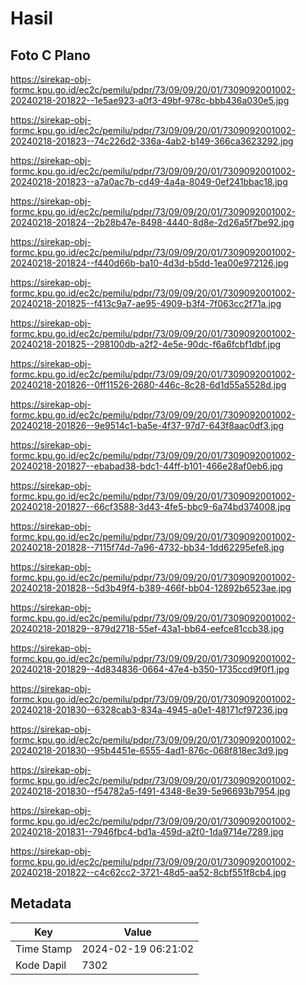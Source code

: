 # Hasil

## Foto C Plano

https://sirekap-obj-formc.kpu.go.id/ec2c/pemilu/pdpr/73/09/09/20/01/7309092001002-20240218-201822--1e5ae923-a0f3-49bf-978c-bbb436a030e5.jpg

https://sirekap-obj-formc.kpu.go.id/ec2c/pemilu/pdpr/73/09/09/20/01/7309092001002-20240218-201823--74c226d2-336a-4ab2-b149-366ca3623292.jpg

https://sirekap-obj-formc.kpu.go.id/ec2c/pemilu/pdpr/73/09/09/20/01/7309092001002-20240218-201823--a7a0ac7b-cd49-4a4a-8049-0ef241bbac18.jpg

https://sirekap-obj-formc.kpu.go.id/ec2c/pemilu/pdpr/73/09/09/20/01/7309092001002-20240218-201824--2b28b47e-8498-4440-8d8e-2d26a5f7be92.jpg

https://sirekap-obj-formc.kpu.go.id/ec2c/pemilu/pdpr/73/09/09/20/01/7309092001002-20240218-201824--f440d66b-ba10-4d3d-b5dd-1ea00e972126.jpg

https://sirekap-obj-formc.kpu.go.id/ec2c/pemilu/pdpr/73/09/09/20/01/7309092001002-20240218-201825--f413c9a7-ae95-4909-b3f4-7f063cc2f71a.jpg

https://sirekap-obj-formc.kpu.go.id/ec2c/pemilu/pdpr/73/09/09/20/01/7309092001002-20240218-201825--298100db-a2f2-4e5e-90dc-f6a6fcbf1dbf.jpg

https://sirekap-obj-formc.kpu.go.id/ec2c/pemilu/pdpr/73/09/09/20/01/7309092001002-20240218-201826--0ff11526-2680-446c-8c28-6d1d55a5528d.jpg

https://sirekap-obj-formc.kpu.go.id/ec2c/pemilu/pdpr/73/09/09/20/01/7309092001002-20240218-201826--9e9514c1-ba5e-4f37-97d7-643f8aac0df3.jpg

https://sirekap-obj-formc.kpu.go.id/ec2c/pemilu/pdpr/73/09/09/20/01/7309092001002-20240218-201827--ebabad38-bdc1-44ff-b101-466e28af0eb6.jpg

https://sirekap-obj-formc.kpu.go.id/ec2c/pemilu/pdpr/73/09/09/20/01/7309092001002-20240218-201827--66cf3588-3d43-4fe5-bbc9-6a74bd374008.jpg

https://sirekap-obj-formc.kpu.go.id/ec2c/pemilu/pdpr/73/09/09/20/01/7309092001002-20240218-201828--7115f74d-7a96-4732-bb34-1dd62295efe8.jpg

https://sirekap-obj-formc.kpu.go.id/ec2c/pemilu/pdpr/73/09/09/20/01/7309092001002-20240218-201828--5d3b49f4-b389-466f-bb04-12892b6523ae.jpg

https://sirekap-obj-formc.kpu.go.id/ec2c/pemilu/pdpr/73/09/09/20/01/7309092001002-20240218-201829--879d2718-55ef-43a1-bb64-eefce81ccb38.jpg

https://sirekap-obj-formc.kpu.go.id/ec2c/pemilu/pdpr/73/09/09/20/01/7309092001002-20240218-201829--4d834836-0664-47e4-b350-1735ccd9f0f1.jpg

https://sirekap-obj-formc.kpu.go.id/ec2c/pemilu/pdpr/73/09/09/20/01/7309092001002-20240218-201830--6328cab3-834a-4945-a0e1-48171cf97236.jpg

https://sirekap-obj-formc.kpu.go.id/ec2c/pemilu/pdpr/73/09/09/20/01/7309092001002-20240218-201830--95b4451e-6555-4ad1-876c-068f818ec3d9.jpg

https://sirekap-obj-formc.kpu.go.id/ec2c/pemilu/pdpr/73/09/09/20/01/7309092001002-20240218-201830--f54782a5-f491-4348-8e39-5e96693b7954.jpg

https://sirekap-obj-formc.kpu.go.id/ec2c/pemilu/pdpr/73/09/09/20/01/7309092001002-20240218-201831--7946fbc4-bd1a-459d-a2f0-1da9714e7289.jpg

https://sirekap-obj-formc.kpu.go.id/ec2c/pemilu/pdpr/73/09/09/20/01/7309092001002-20240218-201822--c4c62cc2-3721-48d5-aa52-8cbf551f8cb4.jpg


## Metadata

| Key        | Value               |
| ---------- | ------------------- |
| Time Stamp | 2024-02-19 06:21:02 |
| Kode Dapil | 7302                |



